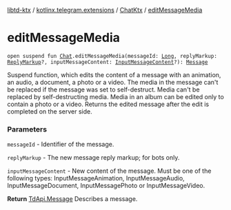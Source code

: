 [libtd-ktx](../../index.md) / [kotlinx.telegram.extensions](../index.md) / [ChatKtx](index.md) / [editMessageMedia](./edit-message-media.md)

# editMessageMedia

`open suspend fun `[`Chat`](https://tdlibx.github.io/td/docs/org/drinkless/td/libcore/telegram/TdApi/Chat.html)`.editMessageMedia(messageId: `[`Long`](https://kotlinlang.org/api/latest/jvm/stdlib/kotlin/-long/index.html)`, replyMarkup: `[`ReplyMarkup`](https://tdlibx.github.io/td/docs/org/drinkless/td/libcore/telegram/TdApi/ReplyMarkup.html)`?, inputMessageContent: `[`InputMessageContent`](https://tdlibx.github.io/td/docs/org/drinkless/td/libcore/telegram/TdApi/InputMessageContent.html)`?): `[`Message`](https://tdlibx.github.io/td/docs/org/drinkless/td/libcore/telegram/TdApi/Message.html)

Suspend function, which edits the content of a message with an animation, an audio, a document,
a photo or a video. The media in the message can't be replaced if the message was set to
self-destruct. Media can't be replaced by self-destructing media. Media in an album can be edited
only to contain a photo or a video. Returns the edited message after the edit is completed on the
server side.

### Parameters

`messageId` - Identifier of the message.

`replyMarkup` - The new message reply markup; for bots only.

`inputMessageContent` - New content of the message. Must be one of the following types:
InputMessageAnimation, InputMessageAudio, InputMessageDocument, InputMessagePhoto or
InputMessageVideo.

**Return**
[TdApi.Message](https://tdlibx.github.io/td/docs/org/drinkless/td/libcore/telegram/TdApi/Message.html) Describes a message.

